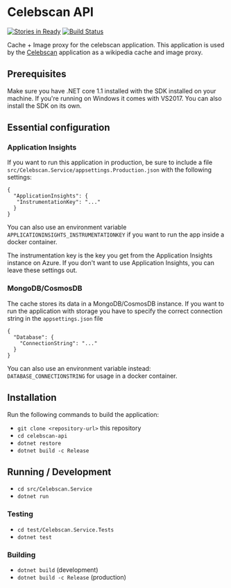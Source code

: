 # Celebscan API

[![Stories in Ready](https://badge.waffle.io/infosupport/celebscan-api.png?label=Status:%20Available&title=Ready)](https://waffle.io/infosupport/celebscan-api?utm_source=badge)
[![Build Status](https://travis-ci.org/infosupport/celebscan-api.svg?branch=master)](https://travis-ci.org/infosupport/celebscan-api)

Cache + Image proxy for the celebscan application. This application is used by the
[Celebscan](https://github.com/infosupport/celebscan) application as a wikipedia cache and image proxy.

## Prerequisites
Make sure you have .NET core 1.1 installed with the SDK installed on your machine.
If you're running on Windows it comes with VS2017. You can also install the SDK on its own.

## Essential configuration
### Application Insights
If you want to run this application in production, be sure to include a
file `src/Celebscan.Service/appsettings.Production.json` with the following settings:

```
{
  "ApplicationInsights": {
   "InstrumentationKey": "..."
  }
}
```

You can also use an environment variable `APPLICATIONINSIGHTS_INSTRUMENTATIONKEY` if you want to run the app inside a docker container.

The instrumentation key is the key you get from the Application Insights instance on Azure.
If you don't want to use Application Insights, you can leave these settings out.

### MongoDB/CosmosDB
The cache stores its data in a MongoDB/CosmosDB instance. If you want to run the application with storage you have
to specify the correct connection string in the `appsettings.json` file

```
{
  "Database": {
    "ConnectionString": "..."
  }
}
```

You can also use an environment variable instead: `DATABASE_CONNECTIONSTRING` for usage in a docker container.

## Installation
Run the following commands to build the application:

 - `git clone <repository-url>` this repository
 - `cd celebscan-api`
 - `dotnet restore`
 - `dotnet build -c Release`

## Running / Development
 - `cd src/Celebscan.Service`
 - `dotnet run`

### Testing
 - `cd test/Celebscan.Service.Tests`
 - `dotnet test`

### Building
 - `dotnet build` (development)
 - `dotnet build -c Release` (production)
